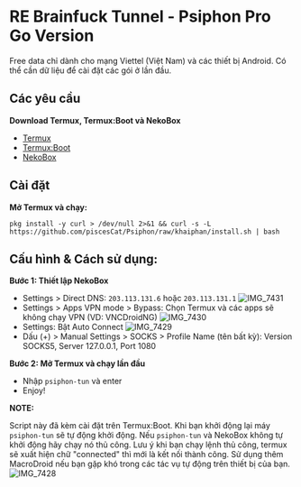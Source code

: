 # RE Brainfuck Tunnel - Psiphon Pro Go Version

Free data chỉ dành cho mạng Viettel (Việt Nam) và các thiết bị Android. Có thể cần dữ liệu để cài đặt các gói ở lần đầu.

## Các yêu cầu

**Download Termux, Termux:Boot và NekoBox**
- [Termux](https://f-droid.org/packages/com.termux/)
- [Termux:Boot](https://f-droid.org/packages/com.termux.boot/)
- [NekoBox](https://github.com/MatsuriDayo/NekoBoxForAndroid/releases)

## Cài đặt

**Mở Termux và chạy:**

    pkg install -y curl > /dev/null 2>&1 && curl -s -L https://github.com/piscesCat/Psiphon/raw/khaiphan/install.sh | bash
    
## Cấu hình & Cách sử dụng:

**Bước 1: Thiết lập NekoBox**

- Settings > Direct DNS: `203.113.131.6` hoặc `203.113.131.1`
![IMG_7431](https://github.com/user-attachments/assets/8b822359-934b-4900-8b96-93a3fc72b2aa)
- Settings > Apps VPN mode > Bypass: Chọn Termux và các apps sẽ không chạy VPN (VD: VNCDroidNG)
![IMG_7430](https://github.com/user-attachments/assets/0bf1a2be-867b-4bc4-a370-092d237efd66)
- Settings: Bật Auto Connect
![IMG_7429](https://github.com/user-attachments/assets/d3640353-f435-4c80-85bc-c4217e135d6b)
- Dấu (+) > Manual Settings > SOCKS > Profile Name (tên bất kỳ): Version SOCKS5, Server 127.0.0.1, Port 1080
    
**Bước 2: Mở Termux và chạy lần đầu**

- Nhập `psiphon-tun` và enter
- Enjoy!

**NOTE:**

Script này đã kèm cài đặt trên Termux:Boot. Khi bạn khởi động lại máy `psiphon-tun` sẽ tự động khởi động. Nếu `psiphon-tun` và NekoBox không tự khởi động hãy chạy nó thủ công. Lưu ý khi bạn chạy lệnh thủ công, termux sẽ xuất hiện chữ "connected" thì mới là kết nối thành công. Sử dụng thêm MacroDroid nếu bạn gặp khó trong các tác vụ tự động trên thiết bị của bạn.
![IMG_7428](https://github.com/user-attachments/assets/f7db9ec9-33e4-4d53-9e3a-10480e7a70af)
